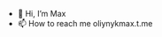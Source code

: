 - 👋 Hi, I’m Max
- 📫 How to reach me oliynykmax.t.me

<!---
olejnikmax/olejnikmax is a ✨ special ✨ repository because its `README.md` (this file) appears on your GitHub profile.
You can click the Preview link to take a look at your changes.
--->
